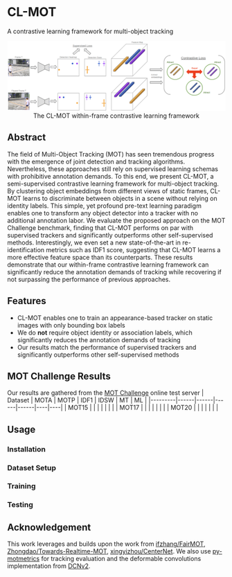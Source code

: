 # CL-MOT
A contrastive learning framework for multi-object tracking

<p align="center">
  <img src="https://github.com/danielzgsilva/CL-MOT/blob/master/assets/training_cycle.png?raw=true" alt="CL-MOT training pipeline"/>
  The CL-MOT within-frame contrastive learning framework
</p>

## Abstract
The field of Multi-Object Tracking (MOT) has seen tremendous progress with the emergence of joint detection and tracking algorithms. Nevertheless, these approaches still rely on supervised learning schemas with prohibitive annotation demands. To this end, we present CL-MOT, a semi-supervised contrastive learning framework for multi-object tracking. By clustering object embeddings from different views of static frames, CL-MOT learns to discriminate between objects in a scene without relying on identity labels. This simple, yet profound pre-text learning paradigm enables one to transform any object detector into a tracker with no additional annotation labor. We evaluate the proposed approach on the MOT Challenge benchmark, finding that CL-MOT performs on par with supervised trackers and significantly outperforms other self-supervised methods. Interestingly, we even set a new state-of-the-art in re-identification metrics such as IDF1 score, suggesting that CL-MOT learns a more effective feature space than its counterparts. These results demonstrate that our within-frame contrastive learning framework can significantly reduce the annotation demands of tracking while recovering if not surpassing the performance of previous approaches.

## Features
- CL-MOT enables one to train an appearance-based tracker on static images with only bounding box labels
- We do **not** require object identity or association labels, which significantly reduces the annotation demands of tracking
- Our results match the performance of supervised trackers and significantly outperforms other self-supervised methods

## MOT Challenge Results 
Our results are gathered from the  [MOT Challenge](https://motchallenge.net/) online test server 
| Dataset | MOTA | MOTP | IDF1 | IDSW | MT | ML |
|---------|------|------|------|------|----|----|
| MOT15   |      |      |      |      |    |    |
| MOT17   |      |      |      |      |    |    |
| MOT20   |      |      |      |      |    |    |

## Usage

### Installation

### Dataset Setup

### Training

### Testing

## Acknowledgement
This work leverages and builds upon the work from [ifzhang/FairMOT](https://github.com/ifzhang/FairMOT), [Zhongdao/Towards-Realtime-MOT](https://github.com/Zhongdao/Towards-Realtime-MOT), [xingyizhou/CenterNet](https://github.com/xingyizhou/CenterTrack). We also use [py-motmetrics](https://github.com/cheind/py-motmetrics) for tracking evaluation and the deformable convolutions implementation from [DCNv2](https://github.com/CharlesShang/DCNv2).

